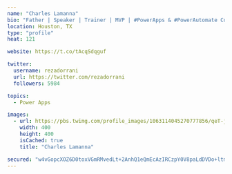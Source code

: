 ```yaml
---
name: "Charles Lamanna"
bio: "Father | Speaker | Trainer | MVP | #PowerApps & #PowerAutomate Community Super User | YouTuber Right-pointing triangle http://youtube.com/c/rezadorrani | Learn - Share - Clockwise rightwards and leftwards open circle arrows"
location: Houston, TX
type: "profile"
heat: 121

website: https://t.co/tAcqSdqguf

twitter:
  username: rezadorrani
  url: https://twitter.com/rezadorrani
  followers: 5984

topics:
  - Power Apps

images:
  - url: https://pbs.twimg.com/profile_images/1063114045270777856/qeT-jpWr_400x400.jpg
    width: 400
    height: 400
    isCached: true
    title: "Charles Lamanna"

secured: "w4vGopcXOZ6D0toxVGmRMvedLt+2AnhQ1eQmEcAzIRCzpY0V8paLdDVDo+ltmJjaFOMXCYAfqhXw4CYyzVD6qXRXjtPsbxrnhxQzA4esRicgUXVgNzuLXjanFXTVB56PbmJikzs6Ys9oBCZ174udOff/nxWZ00OVJtJlxPjFJHtBjcDrw2r6ReV9LpkNoB8iSf/5wvlvYECagdtcY98LfxeM8ewDM4yoxv4aOr+WUmM8Wr2JTsfbU6kWwpkDdmx0x64u4zjCnmkAGK/+cETiEoFRndH6y/E4QHuVOXuVKXAHwluHJwQJvRLv/sh/uxLA8PCbDEhEpDKmnKbWM1tBeKu486tW+AacibfceU5xJvgSw1xZbaADuviB3C3aCG6brlDeILWGamwrgNvrsyQxf2z1tkAITA5yceKr+5cS9So=;8EF/CqPug/2pgWlj9+lYZA=="
---
```



